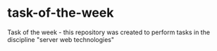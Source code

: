 # task-of-the-week
Task of the week - this repository was created to perform tasks in the discipline "server web technologies"
